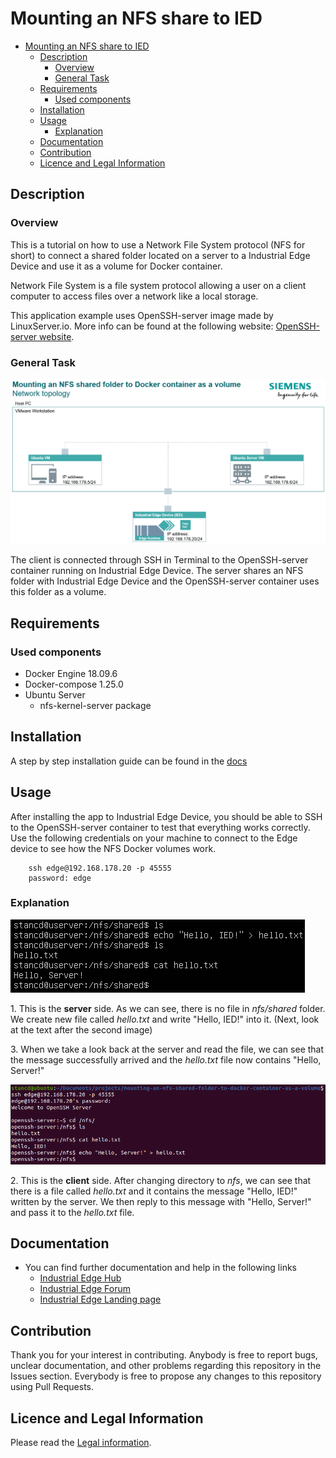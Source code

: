# Mounting an NFS share to IED

- [Mounting an NFS share to IED](#mounting-an-nfs-share-to-ied)
  - [Description](#description)
    - [Overview](#overview)
    - [General Task](#general-task)
  - [Requirements](#requirements)
    - [Used components](#used-components)
  - [Installation](#installation)
  - [Usage](#usage)
    - [Explanation](#explanation)
  - [Documentation](#documentation)
  - [Contribution](#contribution)
  - [Licence and Legal Information](#licence-and-legal-information)

## Description

### Overview

This is a tutorial on how to use a Network File System protocol (NFS for short) to connect a shared folder located on a server to a Industrial Edge Device and use it as a volume for Docker container.

Network File System is a file system protocol allowing a user on a client computer to access files over a network like a local storage.

This application example uses OpenSSH-server image made by LinuxServer.io. More info can be found at the following website: [OpenSSH-server website](https://hub.docker.com/r/linuxserver/openssh-server).

### General Task

![Network topology](docs/graphics/nfs_network.png)

The client is connected through SSH in Terminal to the OpenSSH-server container running on Industrial Edge Device. The server shares an NFS folder with Industrial Edge Device and the OpenSSH-server container uses this folder as a volume.

## Requirements

### Used components

- Docker Engine 18.09.6
- Docker-compose 1.25.0
- Ubuntu Server
  - nfs-kernel-server package

## Installation

A step by step installation guide can be found in the [docs](docs/installation.md)

## Usage

After installing the app to Industrial Edge Device, you should be able to SSH to the OpenSSH-server container to test that everything works correctly. Use the following credentials on your machine to connect to the Edge device to see how the NFS Docker volumes work. 

        ssh edge@192.168.178.20 -p 45555
        password: edge

### Explanation

![server](docs/graphics/hello1.png)

1\. This is the **server** side. As we can see, there is no file in *nfs/shared* folder. We create new file called *hello.txt* and write "Hello, IED!" into it. (Next, look at the text after the second image)

3\. When we take a look back at the server and read the file, we can see that the message successfully arrived and the *hello.txt* file now contains "Hello, Server!"

![client](docs/graphics/hello2.png)

2\. This is the **client** side. After changing directory to *nfs*, we can see that there is a file called *hello.txt* and it contains the message "Hello, IED!" written by the server. We then reply to this message with "Hello, Server!" and pass it to the *hello.txt* file.

## Documentation

- You can find further documentation and help in the following links
  - [Industrial Edge Hub](https://iehub.eu1.edge.siemens.cloud/#/documentation)
  - [Industrial Edge Forum](https://www.siemens.com/industrial-edge-forum)
  - [Industrial Edge Landing page](http://siemens.com/industrial-edge)

## Contribution

Thank you for your interest in contributing. Anybody is free to report bugs, unclear documentation, and other problems regarding this repository in the Issues section. Everybody is free to propose any changes to this repository using Pull Requests.

## Licence and Legal Information

Please read the [Legal information](LICENSE.md).
